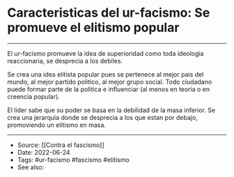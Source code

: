 # Caracteristicas del ur-facismo: Se promueve el elitismo popular

---

El ur-facismo promueve la idea de superioridad como toda ideologia reaccionaria, se desprecia a los debiles.

Se crea una idea elitista popular pues se pertenece al mejor pais del mundo, al mejor partido politico, al mejor grupo social. Todo ciudadano puede formar parte de la politica e influenciar (al menos en teoria o en creencia popular).

El lider sabe que su poder se basa en la debilidad de la masa inferior. Se crea una jerarquia donde se desprecia a los que estan por debajo, promoviendo un elitismo en masa.


---
- Source:  [[Contra el fascismo]]
- Date: 2022-06-24
- Tags: #ur-facismo #fascismo #elitismo 
- See also: